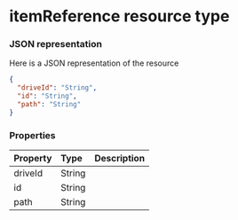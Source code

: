 # itemReference resource type



### JSON representation

Here is a JSON representation of the resource

```json
{
  "driveId": "String",
  "id": "String",
  "path": "String"
}

```
### Properties
| Property	   | Type	|Description|
|:---------------|:--------|:----------|
|driveId|String||
|id|String||
|path|String||

<!-- uuid: 25db166d-49f6-4e4b-80b8-15ae7b64fd35
2015-10-09 15:58:17 UTC -->